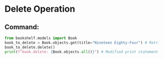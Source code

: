 # Delete Operation

## Command:
```python
from bookshelf.models import Book
book_to_delete = Book.objects.get(title="Nineteen Eighty-Four") # Retrieve the updated book
book_to_delete.delete()
print(f"book.delete: {Book.objects.all()}") # Modified print statement